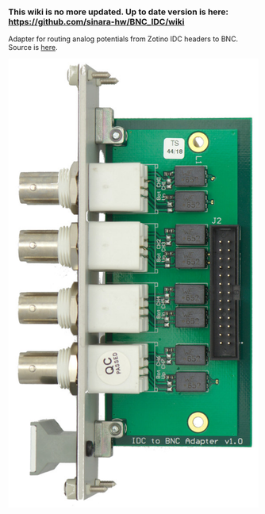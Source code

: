 ### This wiki is no more updated. Up to date version is here: https://github.com/sinara-hw/BNC_IDC/wiki

Adapter for routing analog potentials from Zotino IDC headers to BNC. Source is [here](https://github.com/m-labs/sinara/tree/master/ARTIQ_ALTIUM/EEMs/Zotino_BNC_Adapter). 

[![IDC BNC v1.0 top](images/IDC_BNC_v1.0_top_small.jpg)](images/IDC_BNC_v1.0_top_small.jpg)
